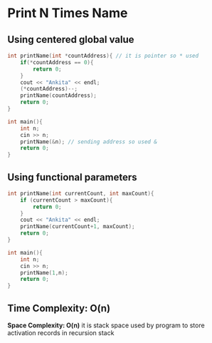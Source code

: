 # Print N Times Name

## Using centered global value

```c
int printName(int *countAddress){ // it is pointer so * used
    if(*countAddress == 0){
        return 0;
    }
    cout << "Ankita" << endl;
    (*countAddress)--;
    printName(countAddress);
    return 0;
}

int main(){
    int n;
    cin >> n;
    printName(&n); // sending address so used &
    return 0;
}
```

## Using functional parameters

```c
int printName(int currentCount, int maxCount){
    if (currentCount > maxCount){
        return 0;
    }
    cout << "Ankita" << endl;
    printName(currentCount+1, maxCount);
    return 0;
}

int main(){
    int n;
    cin >> n;
    printName(1,n); 
    return 0;
}
```

## Time Complexity: O(n)
**Space Complexity: O(n)**  it is stack space used by program to store activation records in recursion stack 
